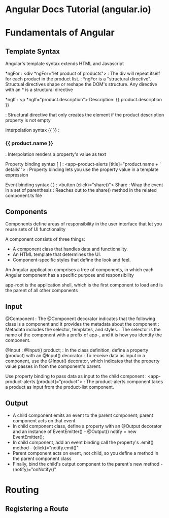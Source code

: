 # Angular Docs Tutorial (angular.io)

# Fundamentals of Angular

## Template Syntax

Angular's template syntax extends HTML and Javascript

*ngFor 
: <div *ngFor="let product of products"></div>
: The div will repeat itself for each product in the product list.
: *ngFor is a "structural directive". Structual directives shape or reshape the DOM's structure. Any directive with an * is a structural directive 

*ngIf
: <p *ngIf="product.description"> Description: {{ product.description }} </p>
: Structural directive that only creates the element if the product description property is not empty

Interpolation syntax {{ }}
: <h3> {{ product.name }} </h3>
: Interpolation renders a property's value as text

Property binding syntax [ ]
: <app-product-alerts [title]="product.name + ' details'">
: Property binding lets you use the property value in a template expression

Event binding syntax ( )
: <button (click)="share()"> Share </button>
: Wrap the event in a set of parenthesis
: Reaches out to the share() method in the related component.ts file

## Components

Components define areas of responsibility in the user interface that let you reuse sets of UI functionality

A component consists of three things:
* A component class that handles data and functionality. 
* An HTML template that determines the UI. 
* Component-specific styles that define the look and feel. 

An Angular application comprises a tree of components, in which each Angular component has a specific purpose and responsibility

app-root is the application shell, which is the first component to load and is the parent of all other components

## Input

@Component
: The @Component decorator indicates that the following class is a component and it provides the metadata about the component
: Metadata includes the selector, templates, and styles. 
: The selector is the name of the component with a prefix of app-, and it is how you identify the component.

@Input
: @Input() product;
: In the class definition, define a property (product) with an @Input() decorator
: To receive data as input in a component, use the @Input() decorator, which indicates that the property value passes in from the component's parent.

Use property binding to pass data as input to the child component
: <app-product-alerts [product]="product"></app-product-alerts>
: The product-alerts component takes a product as input from the product-list component. 

## Output

* A child component emits an event to the parent component; parent component acts on that event
* In child component class, define a property with an @Output decorator and an instance of EventEmitter() - @Output() notify = new EventEmitter();
* In child component, add an event binding call the property's .emit() method - (click)="notify.emit()"
* Parent component acts on event, not child, so you define a method in the parent component class
* Finally, bind the child's output component to the parent's new method - (notify)="onNotify()"

# Routing

## Registering a Route




